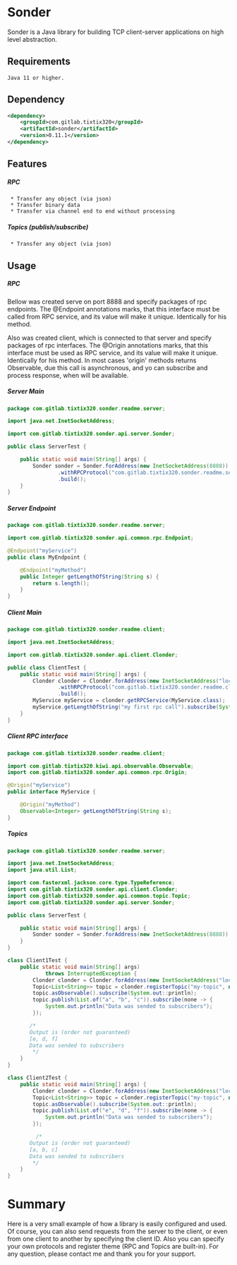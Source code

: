 # Sonder

Sonder is a Java library for building TCP client-server applications on high level abstraction.

## Requirements

```
Java 11 or higher.
```

## Dependency

```xml
<dependency>
	<groupId>com.gitlab.tixtix320</groupId>
	<artifactId>sonder</artifactId>
	<version>0.11.1</version>
</dependency>
```

## Features

##### RPC
```
 * Transfer any object (via json)
 * Transfer binary data
 * Transfer via channel end to end without processing
```

##### Topics (publish/subscribe)
```
 * Transfer any object (via json)
```

## Usage

##### RPC


 Bellow was created serve on port 8888 and specify packages of rpc endpoints.
 The @Endpoint annotations marks, that this interface must be called from RPC service, and its value will make it unique.
 Identically for his method.
 
  Also was created client, which is connected to that server and specify packages of rpc interfaces.
  The @Origin annotations marks, that this interface must be used as RPC service, and its value will make it unique.
  Identically for his method.
  In most cases 'origin' methods returns Observable, due this call is asynchronous, and yo can subscribe and process response, when will be available.
  
 ##### Server Main
```java
package com.gitlab.tixtix320.sonder.readme.server;

import java.net.InetSocketAddress;

import com.gitlab.tixtix320.sonder.api.server.Sonder;

public class ServerTest {

	public static void main(String[] args) {
		Sonder sonder = Sonder.forAddress(new InetSocketAddress(8888))
				.withRPCProtocol("com.gitlab.tixtix320.sonder.readme.server")
				.build();
	}
}
```

 ##### Server Endpoint
```java
package com.gitlab.tixtix320.sonder.readme.server;

import com.gitlab.tixtix320.sonder.api.common.rpc.Endpoint;

@Endpoint("myService")
public class MyEndpoint {

	@Endpoint("myMethod")
	public Integer getLengthOfString(String s) {
		return s.length();
	}
}


```

 ##### Client Main
```java
package com.gitlab.tixtix320.sonder.readme.client;

import java.net.InetSocketAddress;

import com.gitlab.tixtix320.sonder.api.client.Clonder;

public class ClientTest {
	public static void main(String[] args) {
		Clonder clonder = Clonder.forAddress(new InetSocketAddress("localhost", 8888))
				.withRPCProtocol("com.gitlab.tixtix320.sonder.readme.client")
				.build();
		MyService myService = clonder.getRPCService(MyService.class);
		myService.getLengthOfString("my first rpc call").subscribe(System.out::println);
	}
}

```

 ##### Client RPC interface
```java
package com.gitlab.tixtix320.sonder.readme.client;

import com.gitlab.tixtix320.kiwi.api.observable.Observable;
import com.gitlab.tixtix320.sonder.api.common.rpc.Origin;

@Origin("myService")
public interface MyService {

	@Origin("myMethod")
	Observable<Integer> getLengthOfString(String s);
}
```

##### Topics


```java
package com.gitlab.tixtix320.sonder.readme.server;

import java.net.InetSocketAddress;
import java.util.List;

import com.fasterxml.jackson.core.type.TypeReference;
import com.gitlab.tixtix320.sonder.api.client.Clonder;
import com.gitlab.tixtix320.sonder.api.common.topic.Topic;
import com.gitlab.tixtix320.sonder.api.server.Sonder;

public class ServerTest {

	public static void main(String[] args) {
		Sonder sonder = Sonder.forAddress(new InetSocketAddress(8888)).withTopicProtocol().build();
	}
}

class Client1Test {
	public static void main(String[] args)
			throws InterruptedException {
		Clonder clonder = Clonder.forAddress(new InetSocketAddress("localhost", 8888)).withTopicProtocol().build();
		Topic<List<String>> topic = clonder.registerTopic("my-topic", new TypeReference<>() {});
		topic.asObservable().subscribe(System.out::println);
		topic.publish(List.of("a", "b", "c")).subscribe(none -> {
			System.out.println("Data was sended to subscribers");
		});

       /*
       Output is (order not guaranteed)
       [e, d, f]
       Data was sended to subscribers
        */
	}
}

class Client2Test {
	public static void main(String[] args) {
		Clonder clonder = Clonder.forAddress(new InetSocketAddress("localhost", 8888)).withTopicProtocol().build();
		Topic<List<String>> topic = clonder.registerTopic("my-topic", new TypeReference<>() {});
		topic.asObservable().subscribe(System.out::println);
		topic.publish(List.of("e", "d", "f")).subscribe(none -> {
			System.out.println("Data was sended to subscribers");
		});

		 /*
       Output is (order not guaranteed)
       [a, b, c]
       Data was sended to subscribers
        */
	}
}
```

# Summary
Here is a very small example of how a library is easily configured and used.
Of course, you can also send requests from the server to the client,
or even from one client to another by specifying the client ID.
Also you can specify your own protocols and register theme (RPC and Topics are built-in).
For any question, please contact me and thank you for your support.

